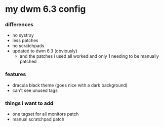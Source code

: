 # my dwm 6.3 config

### differences
* no systray
* less patches
* no scratchpads
* updated to dwm 6.3 (obviously)
    * and the patches i used all worked and only 1 needing to be manually patched

### features
* dracula black theme (goes nice with a dark background)
* can't see unused tags 

### things i want to add
* one tagset for all monitors patch
* manual scratchpad patch 
